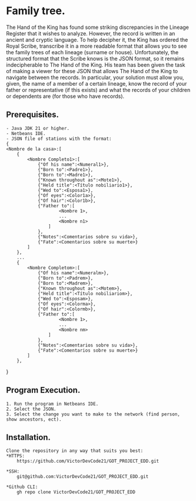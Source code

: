 # Family tree.

The Hand of the King has found some striking discrepancies in the Lineage 
Register that it wishes to analyze. However, the record is written in an ancient 
and cryptic language. To help decipher it, the King has ordered the Royal 
Scribe, transcribe it in a more readable format that allows you to see the 
family trees of each lineage (surname or house). Unfortunately, the structured 
format that the Scribe knows is the JSON format, so it remains indecipherable to 
The Hand of the King. His team has been given the task of making a viewer for 
these JSON that allows The Hand of the King to navigate between the records. 
In particular, your solution must allow you, given, the name of a member of a 
certain lineage, know the record of your father or representative 
(if this exists) and what the records of your children or dependents are 
(for those who have records).


## Prerequisites.

    - Java JDK 21 or higher.
    - Netbeans IDE.
    - JSON file of stations with the format:
    {
    <Nombre de la casa>:[
        {
            <Nombre Completo1>:[
                {"Of his name":<Numeral1>},
                {"Born to":<Padre1>},
                {"Born to":<Madre1>},
                {"Known throughout as":<Mote1>},
                {"Held title":<Título nobiliario1>},
                {"Wed to":<Esposa1>},
                {"Of eyes":<Color1a>},
                {"Of hair":<Color1b>},
                {"Father to":[
                        <Nombre 1>,
                        ...
                        <Nombre n1>
                    ]
                },
                {"Notes":<Comentarios sobre su vida>},
                {"Fate":<Comentarios sobre su muerte>}
            ]
        },
        ...
        {
            <Nombre Completom>:[
                {"Of his name":<Numeralm>},
                {"Born to":<Padrem>},
                {"Born to":<Madrem>},
                {"Known throughout as":<Motem>},
                {"Held title":<Título nobiliariom>},
                {"Wed to":<Esposam>},
                {"Of eyes":<Colorma>},
                {"Of hair":<Colormb>},
                {"Father to":[
                        <Nombre 1>,
                        ...
                        <Nombre nm>
                    ]
                },
                {"Notes":<Comentarios sobre su vida>},
                {"Fate":<Comentarios sobre su muerte>}
            ]
        },

}

## Program Execution.

    1. Run the program in Netbeans IDE.
    2. Select the JSON.
    3. Select the change you want to make to the network (find person, 
    show ancestors, ect).

## Installation.

    Clone the repository in any way that suits you best:
    *HTTPS:
        https://github.com/VictorDevCode21/GOT_PROJECT_EDD.git

    *SSH:
        git@github.com:VictorDevCode21/GOT_PROJECT_EDD.git

    *Github CLI:
        gh repo clone VictorDevCode21/GOT_PROJECT_EDD

    
